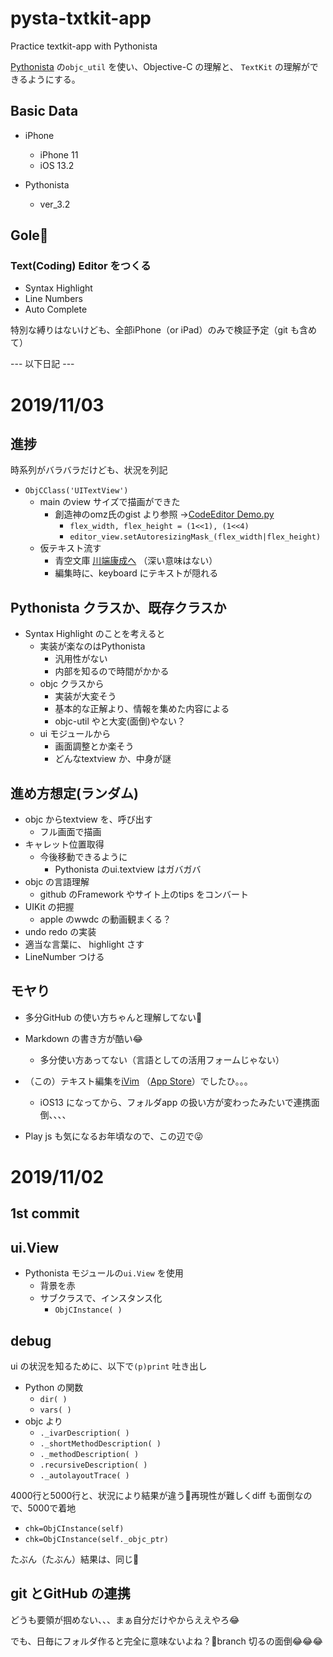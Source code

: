 # pysta-txtkit-app


Practice textkit-app with Pythonista

[Pythonista](http://omz-software.com/pythonista/) の`objc_util` を使い、Objective-C の理解と、 `TextKit` の理解ができるようにする。


## Basic Data
- iPhone
	- iPhone 11
	- iOS 13.2

- Pythonista
	- ver_3.2


## Gole🏁
### Text(Coding) Editor をつくる
  - Syntax Highlight
  - Line Numbers
  - Auto Complete

特別な縛りはないけども、全部iPhone（or iPad）のみで検証予定（git も含めて）

--- 以下日記 ---

# 2019/11/03

## 進捗

時系列がバラバラだけども、状況を列記

- `ObjCClass('UITextView')`
	- main のview サイズで描画ができた
		- 創造神のomz氏のgist より参照 ->[CodeEditor Demo.py](https://gist.github.com/omz/6762c1e55e8c3a596637)
			- `flex_width, flex_height = (1<<1), (1<<4)`
			- `editor_view.setAutoresizingMask_(flex_width|flex_height)`
	- 仮テキスト流す
		- 青空文庫 [川端康成へ](https://www.aozora.gr.jp/cards/000035/files/1607_13766.html) （深い意味はない）
		- 編集時に、keyboard にテキストが隠れる



## Pythonista クラスか、既存クラスか
- Syntax Highlight のことを考えると
	- 実装が楽なのはPythonista
		- 汎用性がない
		- 内部を知るので時間がかかる
	- objc クラスから
		- 実装が大変そう
		- 基本的な正解より、情報を集めた内容による
		- objc-util やと大変(面倒)やない？
	- ui モジュールから
		- 画面調整とか楽そう
		- どんなtextview か、中身が謎

## 進め方想定(ランダム)

- objc からtextview を、呼び出す
	- フル画面で描画
- キャレット位置取得
	- 今後移動できるように
		- Pythonista のui.textview はガバガバ
- objc の言語理解
	- github のFramework やサイト上のtips をコンバート
- UIKit の把握
	- apple のwwdc の動画観まくる？
- undo redo の実装
- 適当な言葉に、 highlight さす
- LineNumber つける

## モヤり

- 多分GitHub の使い方ちゃんと理解してない🤗
- Markdown の書き方が酷い😂
	- 多分使い方あってない（言語としての活用フォームじゃない）

- （この）テキスト編集を[iVim](https://github.com/terrychou/iVim) （[App Store](https://apps.apple.com/jp/app/ivim/id1266544660)）でしたひ。。。
	- iOS13 になってから、フォルダapp の扱い方が変わったみたいで連携面倒、、、、

- Play js も気になるお年頃なので、この辺で😜


# 2019/11/02

## 1st commit

## ui.View
- Pythonista モジュールの`ui.View` を使用
	- 背景を赤
	- サブクラスで、インスタンス化
		- `ObjCInstance( )`


## debug


ui の状況を知るために、以下で`(p)print` 吐き出し

- Python の関数
	- `dir( )`
	- `vars( )`
- objc より
	- `._ivarDescription( )`
	- `._shortMethodDescription( )`
	- `._methodDescription( )`
	- `.recursiveDescription( )`
	- `._autolayoutTrace( )`

4000行と5000行と、状況により結果が違う🤔再現性が難しくdiff も面倒なので、5000で着地

- `chk=ObjCInstance(self)`
- `chk=ObjCInstance(self._objc_ptr)`

たぶん（たぶん）結果は、同じ🤗


## git とGitHub の連携

どうも要領が掴めない、、、まぁ自分だけやからええやろ😂



でも、日毎にフォルダ作ると完全に意味ないよね？🤔branch 切るの面倒😂😂😂
